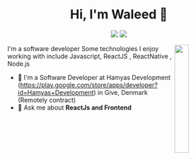 
<h1 align="center">Hi, I'm Waleed 👋</h1>
<p align="center">
    <a href="https://twitter.com/waledk3mal"><img src="https://img.shields.io/badge/twitter-%231FA1F1?style=flat&logo=twitter&logoColor=white"/></a>
    <a href="https://www.linkedin.com/in/waledkamal"><img src="https://img.shields.io/badge/linkedin-%230177B5?style=flat&logo=linkedin&logoColor=white"/></a>
  </p>
  
  <img src="https://avatars.githubusercontent.com/u/55249888?v=4" align="right" width="25%"/>

I'm a software developer  Some technologies I enjoy working with include Javascript, ReactJS , ReactNative , Node.js

- 🔭 I'm a Software Developer at Hamyas Development (https://play.google.com/store/apps/developer?id=Hamyas+Development) in Give, Denmark (Remotely contract)
- 💬 Ask me about **ReactJs and Frontend**
